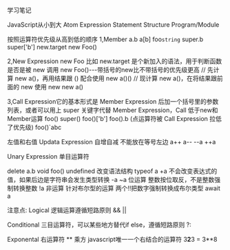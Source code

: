 学习笔记

JavaScript从小到大
Atom
Expression
Statement
Structure
Program/Module

按照运算符优先级从高到低的顺序
1,Member
a.b
a[b]
foo`string`
super.b
super['b']
new.target
new Foo()

2,New Expression
new Foo
比如
new.target 是个新加入的语法，用于判断函数是否是被 new 调用
new Foo()---带括号的new比不带括号的优先级更高
// 先计算 new a()，再用结果跟 () 配合使用
new a()()
// 现计算 new a()，在将结果跟前面的 new 使用
new new a()

3,Call Expression它的基本形式是 Member Expression 后加一个括号里的参数列表，或者可以用上 super 关键字代替 Member Expression，Call 低于new和Member运算
foo()
super()
foo()['b']
foo().b (点运算符被 Call Expression 拉低了优先级)
foo()`abc

左值和右值 
Updata Expression 自增自减 不能放在等号左边
a++
a--
--a
++a

Unary Expression 单目运算符

delete a.b
void foo() undefined 改变语法结构
typeof a
+a  不会改变表达式的值，如果后边是字符串会发生类型转换
-a
~a 位运算 整数按位取反，不是整数强制转换整数
!a 非运算 针对布尔型的运算 两个!!把数字强制转换成布尔类型
await a

注意点:
Logical 逻辑运算遵循短路原则
&&
||

Conditional 三目运算符，可以某些地方替代if else，遵循短路原则
?:

Exponental 右运算符 ** 乘方
javascript唯一一个右结合的运算符 3**2**3 = 3**8
